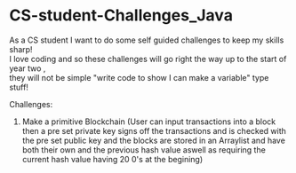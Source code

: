 # CS-student-Challenges_Java
As a CS student I want to do some self guided challenges to keep my skills sharp!                                                                                                  
I love coding and so these challenges will go right the way up to the start of year two ,                                                             
they will not be simple "write code to show I can make a variable" type stuff!

Challenges:
1. Make a primitive Blockchain (User can input transactions into a block then a pre set private key signs off the transactions and is checked with the pre set public key and the blocks are stored in an Arraylist and have both their own and the previous hash value aswell as requiring the current hash value having 20 0's at the begining)
